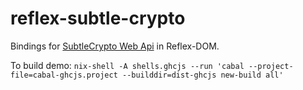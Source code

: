 # reflex-subtle-crypto

Bindings for [SubtleCrypto Web Api](https://plaid.com/docs/quickstart/#client-side-link-configuration) in Reflex-DOM.

To build demo: `nix-shell -A shells.ghcjs --run 'cabal --project-file=cabal-ghcjs.project --builddir=dist-ghcjs new-build all'`

